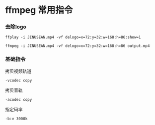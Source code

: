 # ffmpeg 常用指令
### 去除logo
```
ffplay -i JINUSEAN.mp4 -vf delogo=x=72:y=32:w=168:h=86:show=1
```
```
ffmpeg -i JINUSEAN.mp4 -vf delogo=x=72:y=32:w=168:h=86 output.mp4
```
### 基础指令
拷贝视频轨道

```
-vcodec copy
```

拷贝音轨

```
-acodec copy
```

指定码率
```
-b:v 3000k
```